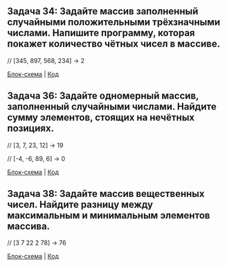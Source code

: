 ## Задача 34: Задайте массив заполненный случайными положительными трёхзначными числами. Напишите программу, которая покажет количество чётных чисел в массиве.

// [345, 897, 568, 234] -> 2

[Блок-схема](Task34/diagram.dravio.png) | [Код](Task34/Program.cs)

## Задача 36: Задайте одномерный массив, заполненный случайными числами. Найдите сумму элементов, стоящих на нечётных позициях.

// [3, 7, 23, 12] -> 19

// [-4, -6, 89, 6] -> 0

[Блок-схема](Task36/diagram.dravio.png) | [Код](Task36/Program.cs)

## Задача 38: Задайте массив вещественных чисел. Найдите разницу между максимальным и минимальным элементов массива.

// [3 7 22 2 78] -> 76

[Блок-схема](Task38/diagram.dravio.png) | [Код](Task38/Program.cs)